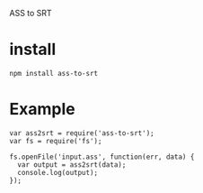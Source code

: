 ASS to SRT

# install
```
npm install ass-to-srt
```

# Example
```
var ass2srt = require('ass-to-srt');
var fs = require('fs');

fs.openFile('input.ass', function(err, data) {
  var output = ass2srt(data);
  console.log(output);
});
```
